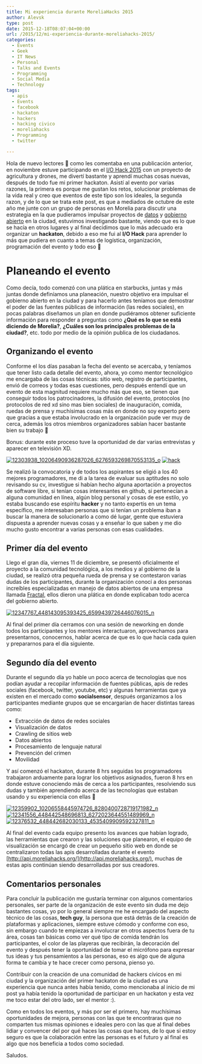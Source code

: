 ```yaml
---
title: Mi experiencia durante MoreliaHacks 2015
author: Alevsk
type: post
date: 2015-12-18T08:07:04+00:00
url: /2015/12/mi-experiencia-durante-moreliahacks-2015/
categories:
  - Events
  - Geek
  - IT News
  - Personal
  - Talks and Events
  - Programming
  - Social Media
  - Technology
tags:
  - apis
  - Events
  - facebook
  - hackaton
  - hackers
  - hacking civico
  - moreliahacks
  - Programming
  - twitter

---
```

Hola de nuevo lectores 🙂 como les comentaba en una publicación anterior, en noviembre estuve participando en el [I/O Hack 2015](https://www.alevsk.com/2015/12/mi-experiencia-durante-el-io-hack-2015/) con un proyecto de agricultura y drones, me divertí bastante y aprendí muchas cosas nuevas, después de todo fue mi primer hackaton. Asistí al evento por varias razones, la primera es porque me gustan los retos, solucionar problemas de la vida real y creo que eventos de este tipo son los ideales, la segunda razon, y de lo que se trata este post, es que a mediados de octubre de este año me junte con un grupo de personas en Morelia para discutir una estrategia en la que pudieramos impulsar proyectos de [datos](https://es.wikipedia.org/wiki/Datos_abiertos) y [gobierno abierto](https://es.wikipedia.org/wiki/Gobierno_abierto) en la ciudad, estuvimos investigando bastante, viendo que es lo que se hacía en otros lugares y al final decidimos que lo más adecuado era organizar un **hackaton**, debido a eso me fui al **I/O Hack** para aprender lo más que pudiera en cuanto a temas de logística, organización, programación del evento y todo eso 🙂

# Planeando el evento 

Como decía, todo comenzó con una plática en starbucks, juntas y más juntas donde definíamos una planeación, nuestro objetivo era impulsar el gobierno abierto en la ciudad y para hacerlo antes teníamos que demostrar el poder de las fuentes públicas de información (las redes sociales), en pocas palabras diseñamos un plan en donde pudiéramos obtener suficiente información para responder a preguntas como **¿Qué es lo que se está diciendo de Morelia?**, **¿Cuáles son los principales problemas de la ciudad?**, etc. todo por medio de la opinión publica de los ciudadanos.

## Organizando el evento

Conforme el los días pasaban la fecha del evento se acercaba, y teníamos que tener listo cada detalle del evento, ahora, yo como mentor tecnológico me encargaba de las cosas técnicas: sitio web, registro de participantes, envió de correos y todas esas cuestiones, pero después entendí que un evento de esta magnitud requiere mucho más que eso, se tienen que conseguir todos los patrocinadores, la difusión del evento, protocolos (no protocolos de red xd sino mas bien sociales) de inauguración, comida, ruedas de prensa y muchísimas cosas más en donde no soy experto pero que gracias a que estaba involucrado en la organización pude ver muy de cerca, además los otros miembros organizadores sabían hacer bastante bien su trabajo 🙂

Bonus: durante este proceso tuve la oportunidad de dar varias entrevistas y aparecer en televisión XD.

[![12303938_10206490936287026_6276593269870553135_o](/images/12303938_10206490936287026_6276593269870553135_o.jpg)](http://www.alevsk.com/2015/12/mi-experiencia-durante-moreliahacks-2015/12303938_10206490936287026_6276593269870553135_o/)
[![hack](/images/hack.jpg)](http://www.alevsk.com/2015/12/mi-experiencia-durante-moreliahacks-2015/hack/)

Se realizó la convocatoria y de todos los aspirantes se eligió a los 40 mejores programadores, me di a la tarea de evaluar sus aptitudes no solo revisando su cv, investigue si habían hecho alguna aportación a proyectos de software libre, si tenían cosas interesantes en github, si pertenecían a alguna comunidad en línea, algún blog personal y cosas de ese estilo, yo estaba buscando ese espíritu **hacker** y no tanto expertis en un tema específico, me interesaban personas que si tenían un problema iban a buscar la manera de solucionarlo a como dé lugar, gente que estuviera dispuesta a aprender nuevas cosas y a enseñar lo que saben y me dio mucho gusto encontrar a varias personas con esas cualidades.

## Primer día del evento

Llego el gran día, viernes 11 de diciembre, se presentó oficialmente el proyecto a la comunidad tecnológica, a los medios y al gobierno de la ciudad, se realizó otra pequeña rueda de prensa y se contestaron varias dudas de los participantes, durante la organización conocí a dos personas increíbles especializadas en manejo de datos abiertos de una empresa llamada [Fractal](http://fractal.ai/), ellos dieron una plática en donde explicaban todo acerca del gobierno abierto.

[![12347767_448143095393425_6599439726446076015_n](/images/12347767_448143095393425_6599439726446076015_n.jpg)](http://www.alevsk.com/2015/12/mi-experiencia-durante-moreliahacks-2015/12347767_448143095393425_6599439726446076015_n/)

Al final del primer día cerramos con una sesión de neworking en donde todos los participantes y los mentores interactuaron, aprovechamos para presentarnos, conocernos, hablar acerca de que es lo que hacía cada quien y prepararnos para el día siguiente.

## Segundo día del evento

Durante el segundo día yo hable un poco acerca de tecnologías que nos podían ayudar a recopilar información de fuentes públicas, apis de redes sociales (facebook, twitter, youtube, etc) y algunas herramientas que ya existen en el mercado como **socialsensor**, después organizamos a los participantes mediante grupos que se encargarían de hacer distintas tareas como:

  * Extracción de datos de redes sociales
  * Visualización de datos
  * Crawling de sitios web
  * Datos abiertos
  * Procesamiento de lenguaje natural
  * Prevención del crimen
  * Movilidad

Y así comenzó el hackaton, durante 8 hrs seguidas los programadores trabajaron arduamente para lograr los objetivos asignados, fueron 8 hrs en donde estuve conociendo más de cerca a los participantes, resolviendo sus dudas y también aprendiendo acerca de las tecnologías que estaban usando y su experiencia con ellas 🙂

[![12359902_10206558445974726_8280400728719171982_n](/images/12359902_10206558445974726_8280400728719171982_n.jpg)](http://www.alevsk.com/2015/12/mi-experiencia-durante-moreliahacks-2015/12359902_10206558445974726_8280400728719171982_n/)
[![12341556_448442548696813_6272023644551489969_n](/images/12341556_448442548696813_6272023644551489969_n.jpg)](http://www.alevsk.com/2015/12/mi-experiencia-durante-moreliahacks-2015/12341556_448442548696813_6272023644551489969_n/)
[![12376532_448442682030133_4535409909592327811_n](/images/12376532_448442682030133_4535409909592327811_n.jpg)](http://www.alevsk.com/2015/12/mi-experiencia-durante-moreliahacks-2015/12376532_448442682030133_4535409909592327811_n/)

Al final del evento cada equipo presento los avances que habían logrado, las herramientas que crearon y las soluciones que planearon, el equipo de visualización se encargó de crear un pequeño sitio web en donde se centralizaron todas las apis desarrolladas durante el evento [http://api.moreliahacks.org/](http://api.moreliahacks.org/), muchas de estas apis continúan siendo desarrolladas por sus creadores.

## Comentarios personales

Para concluir la publicación me gustaría terminar con algunos comentarios personales, ser parte de la organización de este evento sin duda me dejo bastantes cosas, yo por lo general siempre me he encargado del aspecto técnico de las cosas, **tech guy**, la persona que está detrás de la creación de plataformas y aplicaciones, siempre estuve cómodo y conforme con eso, sin embargo cuando te empiezas a involucrar en otros aspectos fuera de tu área, cosas tan básicas como ver qué tipo de comida tendrán los participantes, el color de las playeras que recibirán, la decoración del evento y después tener la oportunidad de tomar el micrófono para expresar tus ideas y tus pensamientos a las personas, eso es algo que de alguna forma te cambia y te hace crecer como persona, pienso yo.

Contribuir con la creación de una comunidad de hackers cívicos en mi ciudad y la organización del primer hackaton de la ciudad es una experiencia que nunca antes había tenido, como mencionaba al inicio de mi post ya había tenido la oportunidad de participar en un hackaton y esta vez me toco estar del otro lado, ser el mentor :). 

Como en todos los eventos, y más por ser el primero, hay muchísimas oportunidades de mejora, personas con las que te encontraras que no comparten tus mismas opiniones e ideales pero con las que al final debes lidiar y convencer del por qué haces las cosas que haces, de lo que si estoy seguro es que la colaboración entre las personas es el futuro y al final es algo que nos beneficia a todos como sociedad.

Saludos.